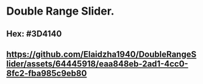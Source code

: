 Double Range Slider.
====================

Hex: #3D4140
------------

https://github.com/Elaidzha1940/DoubleRangeSlider/assets/64445918/eaa848eb-2ad1-4cc0-8fc2-fba985c9eb80
------------
